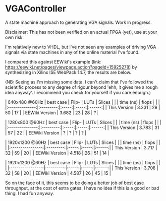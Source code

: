 # VGAController
A state machine approach to generating VGA signals. Work in progress.

Disclaimer: This has not been verified on an actual FPGA (yet), use at your own risk.

I'm relatively new to VHDL, but I've not seen any examples of driving VGA signals via state machines in any of the online material I've found.

I compared this against EEWiki's example (link: https://eewiki.net/pages/viewpage.action?pageId=15925278) by synthesizing in Xilinx ISE WebPack 14.7, the results are below.

(NB: Seeing as I'm missing some data, I can't claim that I've followed the scientific process to any degree of rigour beyond 'ehh, it gives me a rough idea anyway'. I recommend you check for yourself if you care enough.)

| 640x480 @60Hz  | best case | Flip- | LUTs  | Slices |
|                | time (ns) | flops |       |        |
|:--------------:|:---------:|:-----:|:-----:|:------:|
| This Version   |     3.331 |    29 |    50 |     17 |
| EEWiki Version |     3.682 |    23 |    28 |      ? |


| 1280x800 @60Hz  | best case | Flip- | LUTs  | Slices |
|                 | time (ns) | flops |       |        |
|:---------------:|:---------:|:-----:|:-----:|:------:|
| This Version    |     3.783 |    31 |    57 |     22 |
| EEWiki Version  |         ? |     ? |     ? |      ? |


| 1920x1200 @60Hz  | best case | Flip- | LUTs  | Slices |
|                  | time (ns) | flops |       |        |
|:----------------:|:---------:|:-----:|:-----:|:------:|
| This Version     |     3.717 |    32 |    59 |     20 |
| EEWiki Version   |     4.518 |    26 |    51 |     14 |


| 1920x1200 @60Hz  | best case | Flip- | LUTs  | Slices |
|                  | time (ns) | flops |       |        |
|:----------------:|:---------:|:-----:|:-----:|:------:|
| This Version     |     3.708 |    32 |    58 |     20 |
| EEWiki Version   |     4.587 |    26 |    45 |     15 |


So on the face of it, this seems to be doing a better job of best case throughput, at the cost of extra gates. 
I have no idea if this is a good or bad thing. I had fun anyway.